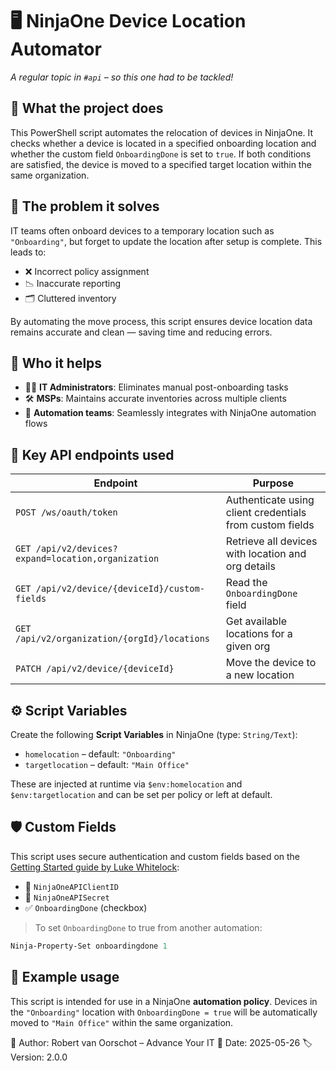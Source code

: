 # 🖥️ NinjaOne Device Location Automator

_A regular topic in `#api` – so this one had to be tackled!_

## 🚀 What the project does
This PowerShell script automates the relocation of devices in NinjaOne. It checks whether a device is located in a specified onboarding location and whether the custom field `OnboardingDone` is set to `true`. If both conditions are satisfied, the device is moved to a specified target location within the same organization.

## 🧠 The problem it solves
IT teams often onboard devices to a temporary location such as `"Onboarding"`, but forget to update the location after setup is complete. This leads to:

- ❌ Incorrect policy assignment
- 📉 Inaccurate reporting
- 🗂️ Cluttered inventory

By automating the move process, this script ensures device location data remains accurate and clean — saving time and reducing errors.

## 👥 Who it helps
- 👨‍💻 **IT Administrators**: Eliminates manual post-onboarding tasks
- 🛠️ **MSPs**: Maintains accurate inventories across multiple clients
- 🤖 **Automation teams**: Seamlessly integrates with NinjaOne automation flows

## 🔑 Key API endpoints used
| Endpoint | Purpose |
|----------|---------|
| `POST /ws/oauth/token` | Authenticate using client credentials from custom fields |
| `GET /api/v2/devices?expand=location,organization` | Retrieve all devices with location and org details |
| `GET /api/v2/device/{deviceId}/custom-fields` | Read the `OnboardingDone` field |
| `GET /api/v2/organization/{orgId}/locations` | Get available locations for a given org |
| `PATCH /api/v2/device/{deviceId}` | Move the device to a new location |

## ⚙️ Script Variables
Create the following **Script Variables** in NinjaOne (type: `String/Text`):

- `homelocation` – default: `"Onboarding"`
- `targetlocation` – default: `"Main Office"`

These are injected at runtime via `$env:homelocation` and `$env:targetlocation` and can be set per policy or left at default.

## 🛡️ Custom Fields
This script uses secure authentication and custom fields based on the [Getting Started guide by Luke Whitelock](https://docs.mspp.io/ninjaone/getting-started):

- 🔐 `NinjaOneAPIClientID`
- 🔐 `NinjaOneAPISecret`
- ✅ `OnboardingDone` (checkbox)

> To set `OnboardingDone` to true from another automation:
```powershell
Ninja-Property-Set onboardingdone 1
```

## 🧪 Example usage
This script is intended for use in a NinjaOne **automation policy**. Devices in the `"Onboarding"` location with `OnboardingDone = true` will be automatically moved to `"Main Office"` within the same organization.

📝 Author: Robert van Oorschot – Advance Your IT
📅 Date: 2025-05-26
🏷️ Version: 2.0.0
